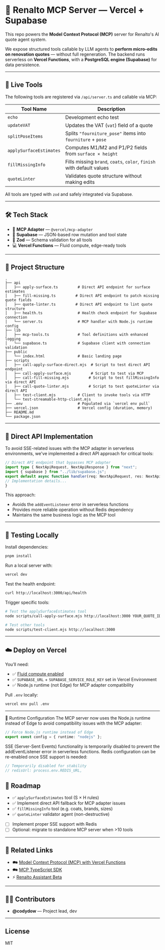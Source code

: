 # 🧠 Renalto MCP Server — Vercel + Supabase

This repo powers the **Model Context Protocol (MCP)** server for Renalto's AI quote agent system.

We expose structured tools callable by LLM agents to **perform micro-edits on renovation quotes** — without full regeneration. The backend runs serverless on **Vercel Functions**, with a **PostgreSQL engine (Supabase)** for data persistence.

---

## 🚀 Live Tools

The following tools are registered via `/api/server.ts` and callable via MCP:

| Tool Name        | Description                                                 |
| ---------------- | ----------------------------------------------------------- |
| `echo`           | Development echo test                                       |
| `updateVAT`      | Updates the VAT (`vat`) field of a quote                    |
| `splitPoseItems` | Splits `"fourniture_pose"` items into `fourniture` + `pose` |
| `applySurfaceEstimates` | Computes M1/M2 and P1/P2 fields from `surface × height`      |
| `fillMissingInfo`    | Fills missing `brand`, `coats`, `color`, `finish` with default values   |
| `quoteLinter`        | Validates quote structure without making edits                          |


All tools are typed with `zod` and safely integrated via Supabase.

---

## 🛠️ Tech Stack

* 🧠 **MCP Adapter** — `@vercel/mcp-adapter`
* 💃 **Supabase** — JSON-based row mutation and tool state
* 🔧 **Zod** — Schema validation for all tools
* 💻 **Vercel Functions** — Fluid compute, edge-ready tools

---

## 🧬 Project Structure

```
.
├── api
│   ├── apply-surface.ts         # Direct API endpoint for surface estimates
│   ├── fill-missing.ts         # Direct API endpoint to patch missing quote fields
│   ├── quote-linter.ts         # Direct API endpoint to lint quote structure
│   ├── health.ts                # Health check endpoint for Supabase connection
│   └── server.ts                # MCP handler with Node.js runtime config
├── lib
│   ├── mcp-tools.ts             # Tool definitions with enhanced logging
│   └── supabase.ts              # Supabase client with connection validation
├── public
│   └── index.html               # Basic landing page
├── scripts
│   ├── call-apply-surface-direct.mjs  # Script to test direct API endpoint
│   ├── call-apply-surface.mjs         # Script to test via MCP
│   ├── call-fill-missing.mjs         # Script to test fillMissingInfo via direct API
│   ├── call-quote-linter.mjs         # Script to test quoteLinter via direct API
│   ├── test-client.mjs          # Client to invoke tools via HTTP
│   └── test-streamable-http-client.mjs
├── .env                         # Populated via `vercel env pull`
├── vercel.json                  # Vercel config (duration, memory)
├── README.md
└── package.json

```

---

## 🔌 Direct API Implementation

To avoid SSE-related issues with the MCP adapter in serverless environments, we've implemented a direct API approach for critical tools:

```ts
// Direct API endpoint that bypasses MCP adapter
import type { NextApiRequest, NextApiResponse } from "next";
import { supabase } from "../lib/supabase.js";
export default async function handler(req: NextApiRequest, res: NextApiResponse) {
// Implementation details...
}
```

This approach:
- Avoids the `addEventListener` error in serverless functions
- Provides more reliable operation without Redis dependency
- Maintains the same business logic as the MCP tool

---

## 🧪 Testing Locally

Install dependencies:

```sh
pnpm install
```

Run a local server with:

```sh
vercel dev
```

Test the health endpoint:

```sh
curl http://localhost:3000/api/health
```

Trigger specific tools:

```sh
# Test the applySurfaceEstimates tool
node scripts/call-apply-surface.mjs http://localhost:3000 YOUR_QUOTE_ID

# Test other tools
node scripts/test-client.mjs http://localhost:3000
```

---

## ☁️ Deploy on Vercel

You’ll need:

* ✅ [Fluid compute enabled](https://vercel.com/docs/functions/fluid-compute)
* ✅ `SUPABASE_URL` + `SUPABASE_SERVICE_ROLE_KEY` set in Vercel Environment
* ✅ Node.js runtime (not Edge) for MCP adapter compatibility

Pull `.env` locally:

```sh
vercel env pull .env
```

---

🔄 Runtime Configuration
The MCP server now uses the Node.js runtime instead of Edge to avoid compatibility issues with the MCP adapter:

```ts
// Force Node.js runtime instead of Edge
export const config = { runtime: "nodejs" };
```

SSE (Server-Sent Events) functionality is temporarily disabled to prevent the addEventListener error in serverless functions. Redis configuration can be re-enabled once SSE support is needed:

```ts
// Temporarily disabled for stability
// redisUrl: process.env.REDIS_URL,
```

## 🧽 Roadmap

* ✅ `applySurfaceEstimates` tool (S × H rules)
* ✅ Implement direct API fallback for MCP adapter issues
* ✅ `fillMissingInfo` tool (e.g. coats, brands, sizes)
* ✅ `quoteLinter` validator agent (non-destructive)
* [ ] Implement proper SSE support with Redis
* [ ] Optional: migrate to standalone MCP server when >10 tools

---

## 📂 Related Links

* 🗪 [Model Context Protocol (MCP) with Vercel Functions](https://vercel.com/templates/other/model-context-protocol-mcp-with-vercel-functions)
* 🗪 [MCP TypeScript SDK](https://github.com/modelcontextprotocol/typescript-sdk)
* ⚡️ [Renalto Assistant Beta](https://beta.renalto.com/accueil)

---

## 👨‍💼 Contributors

* **@codydow** — Project lead, dev

---

## License

MIT

